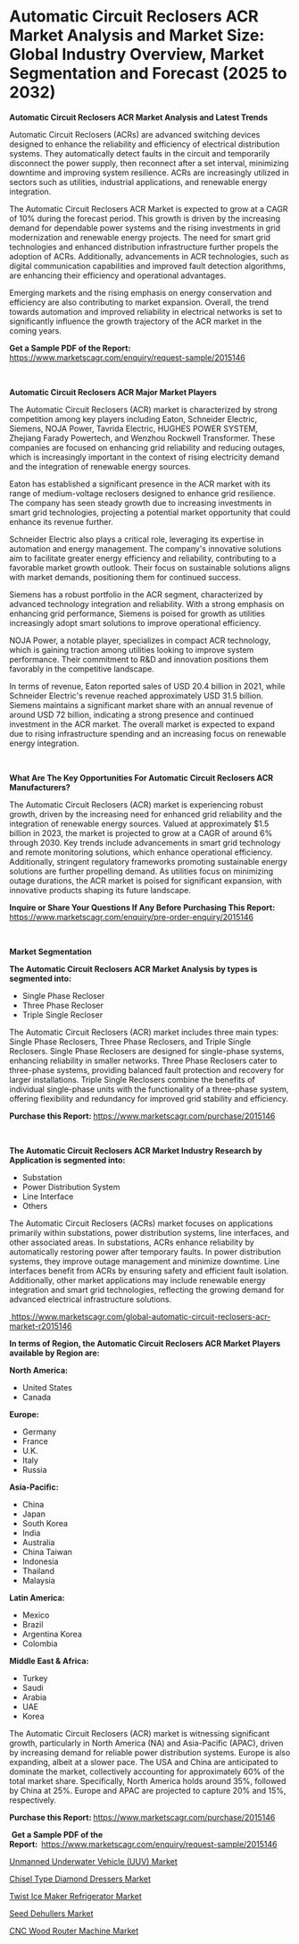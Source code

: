<p><h1>Automatic Circuit Reclosers ACR Market Analysis and Market Size: Global Industry Overview, Market Segmentation and Forecast (2025 to 2032)</h1></p><p><strong>Automatic Circuit Reclosers ACR Market Analysis and Latest Trends</strong></p>
<p><p>Automatic Circuit Reclosers (ACRs) are advanced switching devices designed to enhance the reliability and efficiency of electrical distribution systems. They automatically detect faults in the circuit and temporarily disconnect the power supply, then reconnect after a set interval, minimizing downtime and improving system resilience. ACRs are increasingly utilized in sectors such as utilities, industrial applications, and renewable energy integration.</p><p>The Automatic Circuit Reclosers ACR Market is expected to grow at a CAGR of 10% during the forecast period. This growth is driven by the increasing demand for dependable power systems and the rising investments in grid modernization and renewable energy projects. The need for smart grid technologies and enhanced distribution infrastructure further propels the adoption of ACRs. Additionally, advancements in ACR technologies, such as digital communication capabilities and improved fault detection algorithms, are enhancing their efficiency and operational advantages. </p><p>Emerging markets and the rising emphasis on energy conservation and efficiency are also contributing to market expansion. Overall, the trend towards automation and improved reliability in electrical networks is set to significantly influence the growth trajectory of the ACR market in the coming years.</p></p>
<p><strong>Get a Sample PDF of the Report:&nbsp;</strong> <a href="https://www.marketscagr.com/enquiry/request-sample/2015146?utm_campaign=3368&utm_medium=2&utm_source=Github&utm_content=ia&utm_term=29032025&utm_id=automatic-circuit-reclosers-acr">https://www.marketscagr.com/enquiry/request-sample/2015146</a></p>
<p>&nbsp;</p>
<p><strong>Automatic Circuit Reclosers ACR Major Market Players</strong></p>
<p><p>The Automatic Circuit Reclosers (ACR) market is characterized by strong competition among key players including Eaton, Schneider Electric, Siemens, NOJA Power, Tavrida Electric, HUGHES POWER SYSTEM, Zhejiang Farady Powertech, and Wenzhou Rockwell Transformer. These companies are focused on enhancing grid reliability and reducing outages, which is increasingly important in the context of rising electricity demand and the integration of renewable energy sources.</p><p>Eaton has established a significant presence in the ACR market with its range of medium-voltage reclosers designed to enhance grid resilience. The company has seen steady growth due to increasing investments in smart grid technologies, projecting a potential market opportunity that could enhance its revenue further.</p><p>Schneider Electric also plays a critical role, leveraging its expertise in automation and energy management. The company's innovative solutions aim to facilitate greater energy efficiency and reliability, contributing to a favorable market growth outlook. Their focus on sustainable solutions aligns with market demands, positioning them for continued success.</p><p>Siemens has a robust portfolio in the ACR segment, characterized by advanced technology integration and reliability. With a strong emphasis on enhancing grid performance, Siemens is poised for growth as utilities increasingly adopt smart solutions to improve operational efficiency.</p><p>NOJA Power, a notable player, specializes in compact ACR technology, which is gaining traction among utilities looking to improve system performance. Their commitment to R&D and innovation positions them favorably in the competitive landscape.</p><p>In terms of revenue, Eaton reported sales of USD 20.4 billion in 2021, while Schneider Electric's revenue reached approximately USD 31.5 billion. Siemens maintains a significant market share with an annual revenue of around USD 72 billion, indicating a strong presence and continued investment in the ACR market. The overall market is expected to expand due to rising infrastructure spending and an increasing focus on renewable energy integration.</p></p>
<p>&nbsp;</p>
<p><strong>What Are The Key Opportunities For Automatic Circuit Reclosers ACR Manufacturers?</strong></p>
<p><p>The Automatic Circuit Reclosers (ACR) market is experiencing robust growth, driven by the increasing need for enhanced grid reliability and the integration of renewable energy sources. Valued at approximately $1.5 billion in 2023, the market is projected to grow at a CAGR of around 6% through 2030. Key trends include advancements in smart grid technology and remote monitoring solutions, which enhance operational efficiency. Additionally, stringent regulatory frameworks promoting sustainable energy solutions are further propelling demand. As utilities focus on minimizing outage durations, the ACR market is poised for significant expansion, with innovative products shaping its future landscape.</p></p>
<p><strong>Inquire or Share Your Questions If Any Before Purchasing This Report:</strong> <a href="https://www.marketscagr.com/enquiry/pre-order-enquiry/2015146?utm_campaign=3368&utm_medium=2&utm_source=Github&utm_content=ia&utm_term=29032025&utm_id=automatic-circuit-reclosers-acr">https://www.marketscagr.com/enquiry/pre-order-enquiry/2015146</a></p>
<p>&nbsp;</p>
<p><strong>Market Segmentation</strong></p>
<p><strong>The Automatic Circuit Reclosers ACR Market Analysis by types is segmented into:</strong></p>
<p><ul><li>Single Phase Recloser</li><li>Three Phase Recloser</li><li>Triple Single Recloser</li></ul></p>
<p><p>The Automatic Circuit Reclosers (ACR) market includes three main types: Single Phase Reclosers, Three Phase Reclosers, and Triple Single Reclosers. Single Phase Reclosers are designed for single-phase systems, enhancing reliability in smaller networks. Three Phase Reclosers cater to three-phase systems, providing balanced fault protection and recovery for larger installations. Triple Single Reclosers combine the benefits of individual single-phase units with the functionality of a three-phase system, offering flexibility and redundancy for improved grid stability and efficiency.</p></p>
<p><strong>Purchase this Report:&nbsp;</strong><a href="https://www.marketscagr.com/purchase/2015146?utm_campaign=3368&utm_medium=2&utm_source=Github&utm_content=ia&utm_term=29032025&utm_id=automatic-circuit-reclosers-acr">https://www.marketscagr.com/purchase/2015146</a></p>
<p>&nbsp;</p>
<p><strong>The Automatic Circuit Reclosers ACR Market Industry Research by Application is segmented into:</strong></p>
<p><ul><li>Substation</li><li>Power Distribution System</li><li>Line Interface</li><li>Others</li></ul></p>
<p><p>The Automatic Circuit Reclosers (ACRs) market focuses on applications primarily within substations, power distribution systems, line interfaces, and other associated areas. In substations, ACRs enhance reliability by automatically restoring power after temporary faults. In power distribution systems, they improve outage management and minimize downtime. Line interfaces benefit from ACRs by ensuring safety and efficient fault isolation. Additionally, other market applications may include renewable energy integration and smart grid technologies, reflecting the growing demand for advanced electrical infrastructure solutions.</p></p>
<p><a href="https://www.marketscagr.com/global-automatic-circuit-reclosers-acr-market-r2015146?utm_campaign=3368&utm_medium=2&utm_source=Github&utm_content=ia&utm_term=29032025&utm_id=automatic-circuit-reclosers-acr">&nbsp;https://www.marketscagr.com/global-automatic-circuit-reclosers-acr-market-r2015146</a></p>
<p><strong>In terms of Region, the Automatic Circuit Reclosers ACR Market Players available by Region are:</strong></p>
<p>
    <p> <strong> North America: </strong>
        <ul>
            <li>United States</li>
            <li>Canada</li>
        </ul>
        </p> 
    <p> <strong> Europe: </strong>
        <ul>
            <li>Germany</li>
            <li>France</li>
            <li>U.K.</li>
            <li>Italy</li>
            <li>Russia</li>
        </ul>
        </p> 
    <p> <strong> Asia-Pacific: </strong>
        <ul>
            <li>China</li>
            <li>Japan</li>
            <li>South Korea</li>
            <li>India</li>
            <li>Australia</li>
            <li>China Taiwan</li>
            <li>Indonesia</li>
            <li>Thailand</li>
            <li>Malaysia</li>
        </ul>
        </p> 
    <p> <strong> Latin America: </strong>
        <ul>
            <li>Mexico</li>
            <li>Brazil</li>
            <li>Argentina Korea</li>
            <li>Colombia</li>
        </ul>
        </p> 
    <p> <strong> Middle East & Africa: </strong>
        <ul>
            <li>Turkey</li>
            <li>Saudi</li>
            <li>Arabia</li>
            <li>UAE</li>
            <li>Korea</li>
        </ul>
    </p>
    </p>
<p><p>The Automatic Circuit Reclosers (ACR) market is witnessing significant growth, particularly in North America (NA) and Asia-Pacific (APAC), driven by increasing demand for reliable power distribution systems. Europe is also expanding, albeit at a slower pace. The USA and China are anticipated to dominate the market, collectively accounting for approximately 60% of the total market share. Specifically, North America holds around 35%, followed by China at 25%. Europe and APAC are projected to capture 20% and 15%, respectively.</p></p>
<p><strong>Purchase this Report: </strong><a href="https://www.marketscagr.com/purchase/2015146?utm_campaign=3368&utm_medium=2&utm_source=Github&utm_content=ia&utm_term=29032025&utm_id=automatic-circuit-reclosers-acr">https://www.marketscagr.com/purchase/2015146</a></p>
<p>&nbsp;<strong>Get a Sample PDF of the Report:&nbsp;&nbsp;</strong><a href="https://www.marketscagr.com/enquiry/request-sample/2015146?utm_campaign=3368&utm_medium=2&utm_source=Github&utm_content=ia&utm_term=29032025&utm_id=automatic-circuit-reclosers-acr">https://www.marketscagr.com/enquiry/request-sample/2015146</a></p>
<p><strong></strong></p>
<p><p><a href="https://www.linkedin.com/pulse/unmanned-underwater-vehicle-uuv-market-segmentation-geographical-4iwif?utm_campaign=3368&utm_medium=2&utm_source=Github&utm_content=ia&utm_term=29032025&utm_id=automatic-circuit-reclosers-acr">Unmanned Underwater Vehicle (UUV) Market</a></p><p><a href="https://www.linkedin.com/pulse/growth-projections-chisel-type-diamond-dressers-market-gfjwf?utm_campaign=3368&utm_medium=2&utm_source=Github&utm_content=ia&utm_term=29032025&utm_id=automatic-circuit-reclosers-acr">Chisel Type Diamond Dressers Market</a></p><p><a href="https://www.linkedin.com/pulse/comprehensive-study-twist-ice-maker-refrigerator-market-hc7xf?utm_campaign=3368&utm_medium=2&utm_source=Github&utm_content=ia&utm_term=29032025&utm_id=automatic-circuit-reclosers-acr">Twist Ice Maker Refrigerator Market</a></p><p><a href="https://www.linkedin.com/pulse/comprehensive-review-seed-dehullers-market-size-revenue-chl0f?utm_campaign=3368&utm_medium=2&utm_source=Github&utm_content=ia&utm_term=29032025&utm_id=automatic-circuit-reclosers-acr">Seed Dehullers Market</a></p><p><a href="https://www.linkedin.com/pulse/revenue-analysis-cnc-wood-router-machine-market-projected-zmptf?utm_campaign=3368&utm_medium=2&utm_source=Github&utm_content=ia&utm_term=29032025&utm_id=automatic-circuit-reclosers-acr">CNC Wood Router Machine Market</a></p></p>